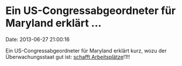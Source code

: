 Ein US-Congressabgeordneter für Maryland erklärt \...
=====================================================

Date: 2013-06-27 21:00:16

Ein US-Congressabgeordneter für Maryland erklärt kurz, wozu der
Überwachungsstaat gut ist: [schafft
Arbeitsplätze](https://twitter.com/Call_Me_Dutch/status/349964630279462915)!1!!
